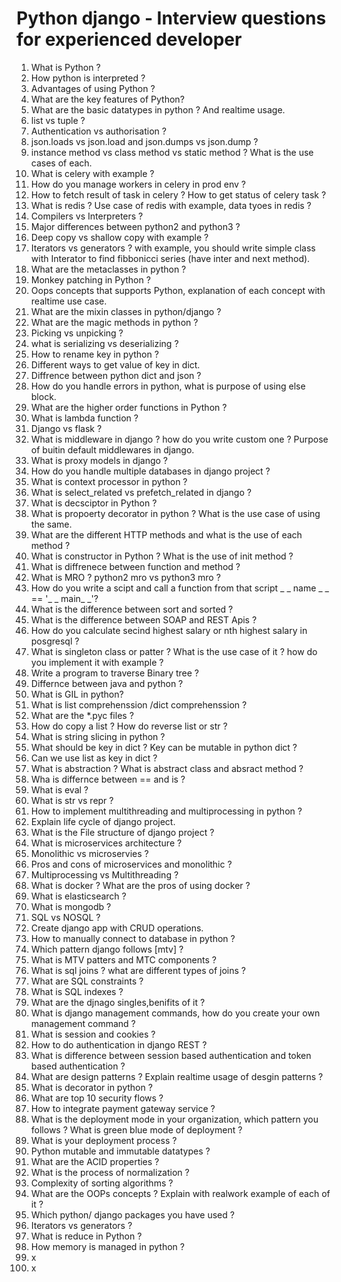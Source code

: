 # Python django - Interview questions for experienced developer

1. What is Python ?
2. How python is interpreted ?
3. Advantages of using Python ?
4. What are the key features of Python?
5. What are the basic datatypes in python ? And realtime usage.
6. list vs tuple ?
7. Authentication vs authorisation ?
8. json.loads vs json.load and json.dumps vs json.dump ?
9. instance method vs class method vs static method ? What is the use cases of each.
10. What is celery with example ?
11. How do you manage workers in celery in prod env ?
12. How to fetch result of task in celery ? How to get status of celery task ?
13. What is redis ? Use case of redis with example, data tyoes in redis ?
14. Compilers vs Interpreters ?
15. Major differences between python2 and python3 ?
16. Deep copy vs shallow copy with example ?
17. Iterators vs generators ? with example, you should write simple class with Interator to find fibbonicci series (have inter and next method).
18. What are the metaclasses in python ?
19. Monkey patching in Python ?
20. Oops concepts that supports Python, explanation of each concept with realtime use case.
21. What are the mixin classes in python/django ?
22. What are the magic methods in python ?
23. Picking vs unpicking ?
24. what is serializing vs deserializing ?
25. How to rename key in python ?
26. Different ways to get value of key in dict.
27. Diffrence between python dict and json ?
28. How do you handle errors in python, what is purpose of using else block.
29. What are the higher order functions in Python ?
30. What is lambda function ?
31. Django vs flask ?
32. What is middleware in django ? how do you write custom one ? Purpose of buitin default middlewares in django.
33. What is proxy models in django ?
34. How do you handle multiple databases in django project ?
35. What is context processor in python ? 
36. What is select_related vs prefetch_related in django ?
37. What is decsciptor in Python ?
38. What is propoerty decorator in python ? What is the use case of using the same.
39. What are the different HTTP methods and what is the use of each method ?
40. What is constructor in Python ? What is the use of init method ?
41. What is diffrenece between function and method ?
42. What is MRO ? python2 mro vs python3 mro ?
43. How do you write a scipt and call a function from that script _ _ name _ _ == '_ _ main_ _'?
44. What is the difference between sort and sorted ?
45. What is the difference between SOAP and REST Apis ?
46. How do you calculate secind highest salary or nth highest salary in posgresql ?
47. What is singleton class or patter ? What is the use case of it ? how do you implement it with example ?
48. Write a program to traverse Binary tree ?
49. Differnce between java and python ?
50. What is GIL in python?
51. What is list comprehenssion /dict comprehenssion ? 
52. What are the *.pyc files ?
53. How do copy a list ? How do reverse list or str ?
54. What is string slicing in python ?
55. What should be key in dict ? Key can be mutable in python dict ?
56. Can we use list as key in dict ?
57. What is abstraction ? What is abstract class and absract method ?
58. Wha is differnce between == and is ?
59. What is eval ?
60. What is str vs repr ?
61. How to implement multithreading and multiprocessing in python ?
62. Explain life cycle of django project.
63. What is the File structure of django project ?
64. What is microservices architecture ?
65. Monolithic vs microservies ?
66. Pros and cons of microservices and monolithic ?
67. Multiprocessing vs Multithreading ?
68. What is docker ? What are the pros of using docker ?
69. What is elasticsearch ?
70. What is mongodb ? 
71. SQL vs NOSQL ?
72. Create django app with CRUD operations.
73. How to manually connect to database in python ?
74. Which pattern django follows [mtv] ?
75. What is MTV patters and MTC components ?
76. What is sql joins ? what are different types of joins ?
77. What are SQL constraints ?
78. What is SQL indexes ?
79. What are the djnago singles,benifits of it ?
80. What is django management commands, how do you create your own management command ?
81. What is session and cookies ?
82. How to do authentication in django REST ?
83. What is difference between session based authentication and token based authentication ?
84. What are design patterns ? Explain realtime usage of desgin patterns ?
85. What is decorator in python ?
86. What are top 10 security flows ?
87. How to integrate payment gateway service ?
88. What is the deployment mode in your organization, which pattern you follows ? What is green blue mode of deployment ?
89. What is your deployment process ?
90. Python mutable and immutable datatypes ?
91. What are the ACID properties ?
92. What is the process of normalization ?
93. Complexity of sorting algorithms ?
94. What are the OOPs concepts ? Explain with realwork example of each of it ?
95. Which python/ django packages you have used ?
96. Iterators vs generators ?
97. What is reduce in Python ?
98. How memory is managed in python ?
99. x
100. x

